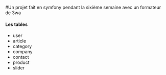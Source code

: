 #Un projet fait en symfony pendant la sixième semaine avec un formateur de 3wa

<h4>Les tables</h4>
<ul>
<li>user</li>
<li>article</li>
<li>category</li>
<li>company</li>
<li>contact</li>
<li>product</li>
<li>slider</li>
</ul>